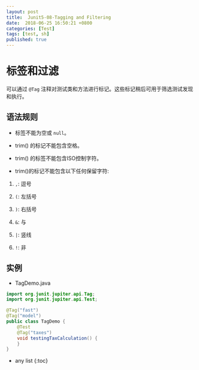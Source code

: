 ```yaml
---
layout: post
title:  Junit5-08-Tagging and Filtering
date:  2018-06-25 16:50:21 +0800
categories: [Test]
tags: [test, sh]
published: true
---
```


# 标签和过滤

可以通过 `@Tag` 注释对测试类和方法进行标记。这些标记稍后可用于筛选测试发现和执行。

## 语法规则

- 标签不能为空或 `null`。

- trim() 的标记不能包含空格。

- trim() 的标签不能包含ISO控制字符。

- trim()的标记不能包含以下任何保留字符:

1. `,`: 逗号

2. `(`: 左括号

3. `)`: 右括号

4. `&`: 与

5. `|`: 竖线

6. `!`: 非

## 实例

- TagDemo.java

```java
import org.junit.jupiter.api.Tag;
import org.junit.jupiter.api.Test;

@Tag("fast")
@Tag("model")
public class TagDemo {
    @Test
    @Tag("taxes")
    void testingTaxCalculation() {
    }
}
```









* any list
{:toc}







